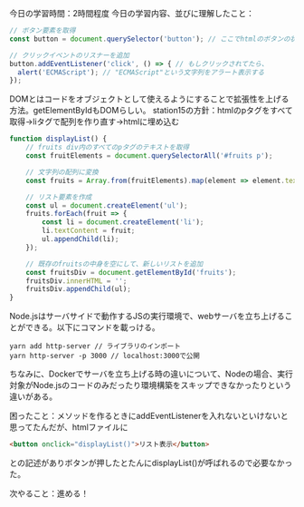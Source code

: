 今日の学習時間：2時間程度
今日の学習内容、並びに理解したこと：
```javascript
// ボタン要素を取得
const button = document.querySelector('button'); // ここでhtmlのボタンの状態を保持

// クリックイベントのリスナーを追加
button.addEventListener('click', () => { // もしクリックされてたら、
  alert('ECMAScript'); // "ECMAScript"という文字列をアラート表示する
});
```
DOMとはコードをオブジェクトとして使えるようにすることで拡張性を上げる方法。getElementByIdもDOMらしい。
station15の方針：htmlのpタグをすべて取得→liタグで配列を作り直す→htmlに埋め込む
```javascript
function displayList() {
    // fruits div内のすべてのpタグのテキストを取得
    const fruitElements = document.querySelectorAll('#fruits p');

    // 文字列の配列に変換
    const fruits = Array.from(fruitElements).map(element => element.textContent);

    // リスト要素を作成
    const ul = document.createElement('ul');
    fruits.forEach(fruit => {
        const li = document.createElement('li');
        li.textContent = fruit;
        ul.appendChild(li);
    });

    // 既存のfruitsの中身を空にして、新しいリストを追加
    const fruitsDiv = document.getElementById('fruits');
    fruitsDiv.innerHTML = '';
    fruitsDiv.appendChild(ul);
}
```
Node.jsはサーバサイドで動作するJSの実行環境で、webサーバを立ち上げることができる。以下にコマンドを載っける。
```pwsh
yarn add http-server // ライブラリのインポート
yarn http-server -p 3000 // localhost:3000で公開
```
ちなみに、Dockerでサーバを立ち上げる時の違いについて、Nodeの場合、実行対象がNode.jsのコードのみだったり環境構築をスキップできなかったりという違いがある。


困ったこと：メソッドを作るときにaddEventListenerを入れないといけないと思ってたんだが、htmlファイルに
```html
<button onclick="displayList()">リスト表示</button>
```
との記述がありボタンが押したとたんにdisplayList()が呼ばれるので必要なかった。


次やること：進める！